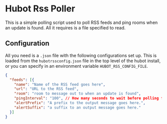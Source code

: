# Hubot Rss Poller

This is a simple polling script used to poll RSS feeds and ping rooms when an
update is found.  All it requires is a file specified to read.

## Configuration 

All you need is a `.json` file with the following configurations set up.
This is loaded from the `hubotrssconfig.json` file in the top level of the hubot
install, or you can specify in an environment variable `HUBOT_RSS_CONFIG_FILE`.

```json
{
  "feeds": [{
    "name": "Name of the RSS feed goes here",
    "url": "URL to the RSS feed",
    "room": "room to message out to when an update is found",
    "pingInterval": "100", // How many seconds to wait before polling for update
    "alertPrefix": "A prefix to the output message goes here.",
    "alertSuffix": "a suffix to an output message goes here."
  }]
}
```
